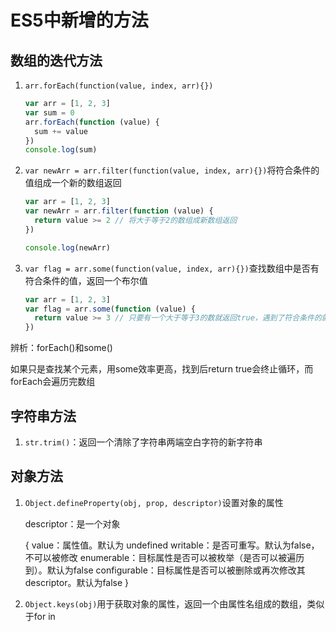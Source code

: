 # ES5中新增的方法

## 数组的迭代方法

1. `arr.forEach(function(value, index, arr){})`

   ```javascript
   var arr = [1, 2, 3]
   var sum = 0
   arr.forEach(function (value) {
     sum += value
   })
   console.log(sum)
   ```

2. `var newArr = arr.filter(function(value, index, arr){})`将符合条件的值组成一个新的数组返回

   ```javascript
   var arr = [1, 2, 3]
   var newArr = arr.filter(function (value) {
     return value >= 2 // 将大于等于2的数组成新数组返回
   })

   console.log(newArr)
   ```

3. `var flag = arr.some(function(value, index, arr){})`查找数组中是否有符合条件的值，返回一个布尔值

   ```javascript
   var arr = [1, 2, 3]
   var flag = arr.some(function (value) {
     return value >= 3 // 只要有一个大于等于3的数就返回true，遇到了符合条件的就终止循环
   })
   ```

辨析：forEach()和some()

如果只是查找某个元素，用some效率更高，找到后return true会终止循环，而forEach会遍历完数组

## 字符串方法

1. `str.trim()`：返回一个清除了字符串两端空白字符的新字符串

## 对象方法

1. `Object.defineProperty(obj, prop, descriptor)`设置对象的属性

   descriptor：是一个对象
   
   {
     value：属性值。默认为 undefined
     writable：是否可重写。默认为false，不可以被修改
     enumerable：目标属性是否可以被枚举（是否可以被遍历到）。默认为false
     configurable：目标属性是否可以被删除或再次修改其descriptor。默认为false
   }

2. `Object.keys(obj)`用于获取对象的属性，返回一个由属性名组成的数组，类似于for in
